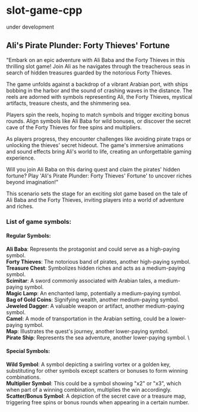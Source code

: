 # slot-game-cpp
under development

## Ali's Pirate Plunder: Forty Thieves' Fortune

"Embark on an epic adventure with Ali Baba and the Forty Thieves in this thrilling slot game! Join Ali as he navigates through the treacherous seas in search of hidden treasures guarded by the notorious Forty Thieves.

The game unfolds against a backdrop of a vibrant Arabian port, with ships bobbing in the harbor and the sound of crashing waves in the distance. The reels are adorned with symbols representing Ali, the Forty Thieves, mystical artifacts, treasure chests, and the shimmering sea.

Players spin the reels, hoping to match symbols and trigger exciting bonus rounds. Align symbols like Ali Baba for wild bonuses, or discover the secret cave of the Forty Thieves for free spins and multipliers.

As players progress, they encounter challenges like avoiding pirate traps or unlocking the thieves' secret hideout. The game's immersive animations and sound effects bring Ali's world to life, creating an unforgettable gaming experience.

Will you join Ali Baba on this daring quest and claim the pirates' hidden fortune? Play 'Ali's Pirate Plunder: Forty Thieves' Fortune' to uncover riches beyond imagination!"

This scenario sets the stage for an exciting slot game based on the tale of Ali Baba and the Forty Thieves, inviting players into a world of adventure and riches.

### List of game symbols:

#### Regular Symbols:
**Ali Baba**: Represents the protagonist and could serve as a high-paying symbol. \
**Forty Thieves**: The notorious band of pirates, another high-paying symbol. \
**Treasure Chest**: Symbolizes hidden riches and acts as a medium-paying symbol. \
**Scimitar**: A sword commonly associated with Arabian tales, a medium-paying symbol.\
**Magic Lamp**: An enchanted lamp, potentially a medium-paying symbol.\
**Bag of Gold Coins**: Signifying wealth, another medium-paying symbol.\
**Jeweled Dagger**: A valuable weapon or artifact, another medium-paying symbol. \
**Camel**: A mode of transportation in the Arabian setting, could be a lower-paying symbol. \
**Map**: Illustrates the quest's journey, another lower-paying symbol. \
**Pirate Ship**: Represents the sea adventure, another lower-paying symbol. \

#### Special Symbols:
**Wild Symbol**: A symbol depicting a swirling vortex or a golden key, substituting for other symbols except scatters or bonuses to form winning combinations. \
**Multiplier Symbol**: This could be a symbol showing "x2" or "x3", which when part of a winning combination, multiplies the win accordingly. \
**Scatter/Bonus Symbol**: A depiction of the secret cave or a treasure map, triggering free spins or bonus rounds when appearing in a certain number.

